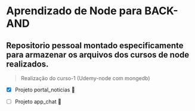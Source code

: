 # Aprendizado de Node para BACK-AND

## Repositorio pessoal montado especificamente para armazenar os arquivos dos cursos de node realizados.

  > Realização do curso-1 (Udemy-node com mongedb)
  
   - [x] Projeto portal_noticias :page_with_curl:
   
   - [ ] Projeto app_chat :email:
